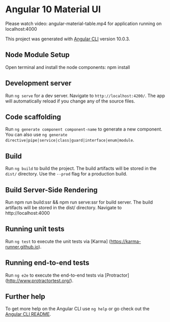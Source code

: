 # Angular 10 Material UI

Please watch video: angular-material-table.mp4 for application running on localhost:4000

This project was generated with [Angular CLI](https://github.com/angular/angular-cli) version 10.0.3.

## Node Module Setup
Open terminal and install the node components:
npm install

## Development server

Run `ng serve` for a dev server. Navigate to `http://localhost:4200/`. The app will automatically reload if you change any of the source files.

## Code scaffolding

Run `ng generate component component-name` to generate a new component. You can also use `ng generate directive|pipe|service|class|guard|interface|enum|module`.

## Build

Run `ng build` to build the project. The build artifacts will be stored in the `dist/` directory. Use the `--prod` flag for a production build.

## Build Server-Side Rendering
Run npm run build:ssr && npm run serve:ssr
for build server. The build artifacts will be stored in the dist/ directory. Navigate to http://localhost:4000

## Running unit tests

Run `ng test` to execute the unit tests via [Karma]
(https://karma-runner.github.io).

## Running end-to-end tests

Run `ng e2e` to execute the end-to-end tests via [Protractor]
(http://www.protractortest.org/).

## Further help

To get more help on the Angular CLI use `ng help` or go check out the [Angular CLI README](https://github.com/angular/angular-cli/blob/master/README.md).



